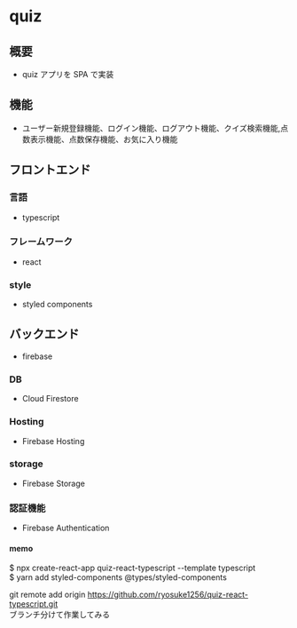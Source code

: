 # quiz

## 概要

- quiz アプリを SPA で実装

## 機能

- ユーザー新規登録機能、ログイン機能、ログアウト機能、クイズ検索機能,点数表示機能、点数保存機能、お気に入り機能

## フロントエンド　

### 言語

- typescript

### フレームワーク

- react

### style

- styled components

## バックエンド

- firebase

### DB

- Cloud Firestore

### Hosting

- Firebase Hosting

### storage

- Firebase Storage

### 認証機能

- Firebase Authentication

#### memo

$ npx create-react-app quiz-react-typescript --template typescript  
$ yarn add styled-components @types/styled-components

git remote add origin https://github.com/ryosuke1256/quiz-react-typescript.git <br>
ブランチ分けて作業してみる
